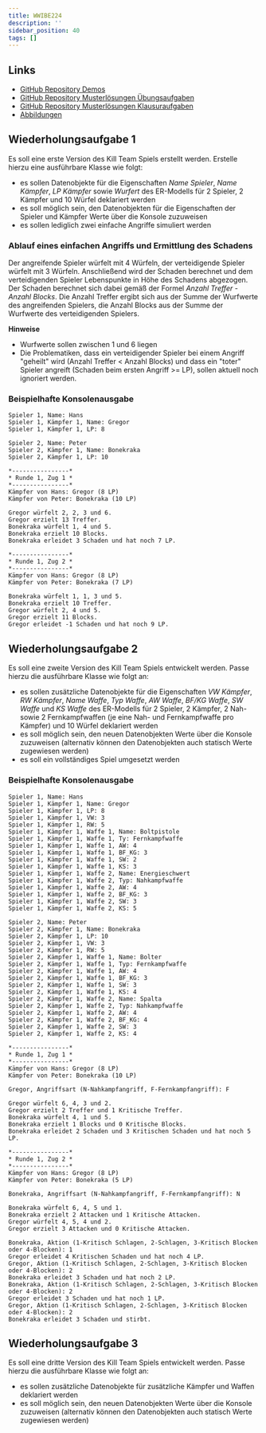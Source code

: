 ```yaml
---
title: WWIBE224
description: ''
sidebar_position: 40
tags: []
---
```


## Links

- [GitHub Repository Demos](https://github.com/appenmaier/java_wwibe224)
- [GitHub Repository Musterlösungen Übungsaufgaben](https://github.com/appenmaier/java_exercises)
- [GitHub Repository Musterlösungen Klausuraufgaben](https://github.com/appenmaier/java_exam_exercises)
- [Abbildungen](https://app.mural.co/t/programmierungwwibe2248240/m/programmierungwwibe2248240/1729834706630/301020393cfaff8bb3d89e41e78d79d332f429aa)

## Wiederholungsaufgabe 1

Es soll eine erste Version des Kill Team Spiels erstellt werden. Erstelle hierzu
eine ausführbare Klasse wie folgt:

- es sollen Datenobjekte für die Eigenschaften _Name Spieler_, _Name Kämpfer_,
  _LP Kämpfer_ sowie _Wurfert_ des ER-Modells für 2 Spieler, 2 Kämpfer und 10
  Würfel deklariert werden
- es soll möglich sein, den Datenobjekten für die Eigenschaften der Spieler und
  Kämpfer Werte über die Konsole zuzuweisen
- es sollen lediglich zwei einfache Angriffe simuliert werden

### Ablauf eines einfachen Angriffs und Ermittlung des Schadens

Der angreifende Spieler würfelt mit 4 Würfeln, der verteidigende Spieler würfelt
mit 3 Würfeln. Anschließend wird der Schaden berechnet und dem verteidigenden
Spieler Lebenspunkte in Höhe des Schadens abgezogen. Der Schaden berechnet sich
dabei gemäß der Formel _Anzahl Treffer - Anzahl Blocks_. Die Anzahl Treffer
ergibt sich aus der Summe der Wurfwerte des angreifenden Spielers, die Anzahl
Blocks aus der Summe der Wurfwerte des verteidigenden Spielers.

**Hinweise**

- Wurfwerte sollen zwischen 1 und 6 liegen
- Die Problematiken, dass ein verteidigender Spieler bei einem Angriff "geheilt"
  wird (Anzahl Treffer < Anzahl Blocks) und dass ein "toter" Spieler angreift
  (Schaden beim ersten Angriff >= LP), sollen aktuell noch ignoriert werden.

### Beispielhafte Konsolenausgabe

```console
Spieler 1, Name: Hans
Spieler 1, Kämpfer 1, Name: Gregor
Spieler 1, Kämpfer 1, LP: 8

Spieler 2, Name: Peter
Spieler 2, Kämpfer 1, Name: Bonekraka
Spieler 2, Kämpfer 1, LP: 10

*----------------*
* Runde 1, Zug 1 *
*----------------*
Kämpfer von Hans: Gregor (8 LP)
Kämpfer von Peter: Bonekraka (10 LP)

Gregor würfelt 2, 2, 3 und 6.
Gregor erzielt 13 Treffer.
Bonekraka würfelt 1, 4 und 5.
Bonekraka erzielt 10 Blocks.
Bonekraka erleidet 3 Schaden und hat noch 7 LP.

*----------------*
* Runde 1, Zug 2 *
*----------------*
Kämpfer von Hans: Gregor (8 LP)
Kämpfer von Peter: Bonekraka (7 LP)

Bonekraka würfelt 1, 1, 3 und 5.
Bonekraka erzielt 10 Treffer.
Gregor würfelt 2, 4 und 5.
Gregor erzielt 11 Blocks.
Gregor erleidet -1 Schaden und hat noch 9 LP.
```

## Wiederholungsaufgabe 2

Es soll eine zweite Version des Kill Team Spiels entwickelt werden. Passe hierzu
die ausführbare Klasse wie folgt an:

- es sollen zusätzliche Datenobjekte für die Eigenschaften _VW Kämpfer_, _RW
  Kämpfer_, _Name Waffe_, _Typ Waffe_, _AW Waffe_, _BF/KG Waffe_, _SW Waffe_ und
  _KS Waffe_ des ER-Modells für 2 Spieler, 2 Kämpfer, 2 Nah- sowie 2
  Fernkampfwaffen (je eine Nah- und Fernkampfwaffe pro Kämpfer) und 10 Würfel
  deklariert werden
- es soll möglich sein, den neuen Datenobjekten Werte über die Konsole
  zuzuweisen (alternativ können den Datenobjekten auch statisch Werte zugewiesen
  werden)
- es soll ein vollständiges Spiel umgesetzt werden

### Beispielhafte Konsolenausgabe

```console
Spieler 1, Name: Hans
Spieler 1, Kämpfer 1, Name: Gregor
Spieler 1, Kämpfer 1, LP: 8
Spieler 1, Kämpfer 1, VW: 3
Spieler 1, Kämpfer 1, RW: 5
Spieler 1, Kämpfer 1, Waffe 1, Name: Boltpistole
Spieler 1, Kämpfer 1, Waffe 1, Ty: Fernkampfwaffe
Spieler 1, Kämpfer 1, Waffe 1, AW: 4
Spieler 1, Kämpfer 1, Waffe 1, BF_KG: 3
Spieler 1, Kämpfer 1, Waffe 1, SW: 2
Spieler 1, Kämpfer 1, Waffe 1, KS: 3
Spieler 1, Kämpfer 1, Waffe 2, Name: Energieschwert
Spieler 1, Kämpfer 1, Waffe 2, Typ: Nahkampfwaffe
Spieler 1, Kämpfer 1, Waffe 2, AW: 4
Spieler 1, Kämpfer 1, Waffe 2, BF_KG: 3
Spieler 1, Kämpfer 1, Waffe 2, SW: 3
Spieler 1, Kämpfer 1, Waffe 2, KS: 5

Spieler 2, Name: Peter
Spieler 2, Kämpfer 1, Name: Bonekraka
Spieler 2, Kämpfer 1, LP: 10
Spieler 2, Kämpfer 1, VW: 3
Spieler 2, Kämpfer 1, RW: 5
Spieler 2, Kämpfer 1, Waffe 1, Name: Bolter
Spieler 2, Kämpfer 1, Waffe 1, Typ: Fernkampfwaffe
Spieler 2, Kämpfer 1, Waffe 1, AW: 4
Spieler 2, Kämpfer 1, Waffe 1, BF_KG: 3
Spieler 2, Kämpfer 1, Waffe 1, SW: 3
Spieler 2, Kämpfer 1, Waffe 1, KS: 4
Spieler 2, Kämpfer 1, Waffe 2, Name: Spalta
Spieler 2, Kämpfer 1, Waffe 2, Typ: Nahkampfwaffe
Spieler 2, Kämpfer 1, Waffe 2, AW: 4
Spieler 2, Kämpfer 1, Waffe 2, BF_KG: 4
Spieler 2, Kämpfer 1, Waffe 2, SW: 3
Spieler 2, Kämpfer 1, Waffe 2, KS: 4

*----------------*
* Runde 1, Zug 1 *
*----------------*
Kämpfer von Hans: Gregor (8 LP)
Kämpfer von Peter: Bonekraka (10 LP)

Gregor, Angriffsart (N-Nahkampfangriff, F-Fernkampfangriff): F

Gregor würfelt 6, 4, 3 und 2.
Gregor erzielt 2 Treffer und 1 Kritische Treffer.
Bonekraka würfelt 4, 1 und 5.
Bonekraka erzielt 1 Blocks und 0 Kritische Blocks.
Bonekraka erleidet 2 Schaden und 3 Kritischen Schaden und hat noch 5 LP.

*----------------*
* Runde 1, Zug 2 *
*----------------*
Kämpfer von Hans: Gregor (8 LP)
Kämpfer von Peter: Bonekraka (5 LP)

Bonekraka, Angriffsart (N-Nahkampfangriff, F-Fernkampfangriff): N

Bonekraka würfelt 6, 4, 5 und 1.
Bonekraka erzielt 2 Attacken und 1 Kritische Attacken.
Gregor würfelt 4, 5, 4 und 2.
Gregor erzielt 3 Attacken und 0 Kritische Attacken.

Bonekraka, Aktion (1-Kritisch Schlagen, 2-Schlagen, 3-Kritisch Blocken oder 4-Blocken): 1
Gregor erleidet 4 Kritischen Schaden und hat noch 4 LP.
Gregor, Aktion (1-Kritisch Schlagen, 2-Schlagen, 3-Kritisch Blocken oder 4-Blocken): 2
Bonekraka erleidet 3 Schaden und hat noch 2 LP.
Bonekraka, Aktion (1-Kritisch Schlagen, 2-Schlagen, 3-Kritisch Blocken oder 4-Blocken): 2
Gregor erleidet 3 Schaden und hat noch 1 LP.
Gregor, Aktion (1-Kritisch Schlagen, 2-Schlagen, 3-Kritisch Blocken oder 4-Blocken): 2
Bonekraka erleidet 3 Schaden und stirbt.
```

## Wiederholungsaufgabe 3

Es soll eine dritte Version des Kill Team Spiels entwickelt werden. Passe hierzu
die ausführbare Klasse wie folgt an:

- es sollen zusätzliche Datenobjekte für zusätzliche Kämpfer und Waffen
  deklariert werden
- es soll möglich sein, den neuen Datenobjekten Werte über die Konsole
  zuzuweisen (alternativ können den Datenobjekten auch statisch Werte zugewiesen
  werden)
